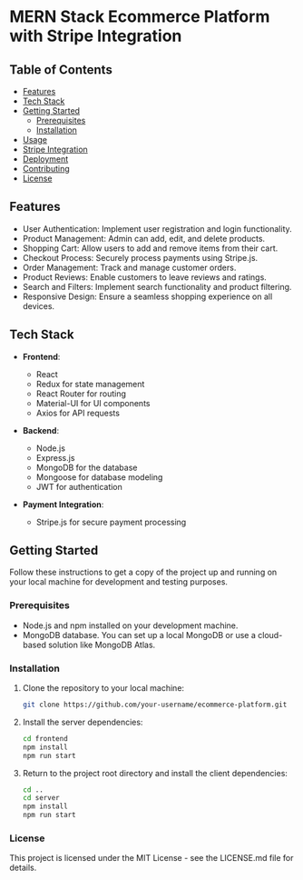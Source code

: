 # MERN Stack Ecommerce Platform with Stripe Integration

## Table of Contents

- [Features](#features)
- [Tech Stack](#tech-stack)
- [Getting Started](#getting-started)
  - [Prerequisites](#prerequisites)
  - [Installation](#installation)
- [Usage](#usage)
- [Stripe Integration](#stripe-integration)
- [Deployment](#deployment)
- [Contributing](#contributing)
- [License](#license)

## Features

- User Authentication: Implement user registration and login functionality.
- Product Management: Admin can add, edit, and delete products.
- Shopping Cart: Allow users to add and remove items from their cart.
- Checkout Process: Securely process payments using Stripe.js.
- Order Management: Track and manage customer orders.
- Product Reviews: Enable customers to leave reviews and ratings.
- Search and Filters: Implement search functionality and product filtering.
- Responsive Design: Ensure a seamless shopping experience on all devices.

## Tech Stack

- **Frontend**:
  - React
  - Redux for state management
  - React Router for routing
  - Material-UI for UI components
  - Axios for API requests

- **Backend**:
  - Node.js
  - Express.js
  - MongoDB for the database
  - Mongoose for database modeling
  - JWT for authentication

- **Payment Integration**:
  - Stripe.js for secure payment processing

## Getting Started

Follow these instructions to get a copy of the project up and running on your local machine for development and testing purposes.

### Prerequisites

- Node.js and npm installed on your development machine.
- MongoDB database. You can set up a local MongoDB or use a cloud-based solution like MongoDB Atlas.

### Installation

1. Clone the repository to your local machine:
   ```bash
   git clone https://github.com/your-username/ecommerce-platform.git
   ```
   
2. Install the server dependencies:
   ```bash
   cd frontend
   npm install
   npm run start
   ```
   
3. Return to the project root directory and install the client dependencies:
   ```bash
   cd ..
   cd server
   npm install
   npm run start
   ```

### License
   This project is licensed under the MIT License - see the LICENSE.md file for details.
